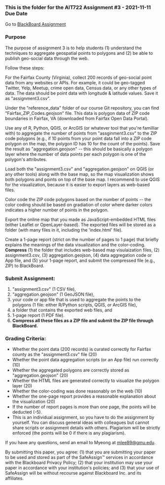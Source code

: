 ### This is the folder for the AIT722 Assignment #3 - 2021-11-11 Due Date


Go to [BlackBoard Assignment](https://mymasonportal.gmu.edu/ultra/courses/_432730_1/cl/outline)

### Purpose
The purpose of assignment 3 is to help students (1) understand the techniques to aggregate geospatial points to polygons and (2) be able to publish geo-social data through the web. 

Follow these steps:

For the Fairfax County (Virginia), collect 200 records of geo-social point data from any websites or APIs. For example, it could be geo-tagged Twitter, Yelp, Meetup, crime open data, Census data, or any other types of data. The data should be point data with longitude & latitude values. Save it as "assignment3.csv". 

Under the "reference_data" folder of our course Git repository, you can find "Fairfax_ZIP_Codes.geojson" file. This data is polygon data of ZIP code boundaries in Fairfax, VA (downloaded from Fairfax Open Data Portal).  

Use any of R, Python, QGIS, or ArcGIS (or whatever tool that you're familliar with) to aggregate the number of points from "assginment3.csv" to the ZIP code polygons (e.g., if 10 points from your point data fall into a ZIP code polygon on the map, the polygon ID has 10 for the count of the points). Save the result as "aggregation.geojson" -- this should be basically a polygon layer where the number of data points per each polygon is one of the polygon's attributes.

Load both the "assignment3.csv" and "aggregation.geojson" on QGIS (or any other tools) along with the base map, so the map visualization shows both polygons and points on top of the base map. I recommend to use QGIS for the visualization, because it is easier to export layers as web-based files. 

Color code the ZIP code polygons based on the number of points -- the color coding should be based on gradiation of color where darker colors indicates a higher number of points in the polygon. 

Export the online map that you made as JavaScript-embedded HTML files (either Leaflet or OpenLayer-based). The exported files will be stored as a folder (with many files in it, including the 'index.html' file). 

Create a 1-page report (strict on the number of pages to 1 page) that briefly explains the meanings of the data visualization and the color-coding. 
__Compress__ (1) the folder that includes web-based map visulaization files, (2) assignment3.csv, (3) aggregation.geojson, (4) data aggregation code or App file, and (5) your 1-page report, and submit the compressed file (e.g., ZIP) to BlackBoard.

### Submit Assignment: 
1. "assignment3.csv" (1 CSV file), 
2. "aggregation.geojson" (1 GeoJSON file), 
3. your code or app file that is used to aggregate the points to the polygons (1 file: either R/Python scripts, QGIS, or ArcGIS file), 
4. a folder that contains the exported web files, and 
5. 1-page report (1 PDF file). 
6. **Compress all these files as a ZIP file and submit the ZIP file through BlackBoard.**


### Grading Criteria:
* Whether the point data (200 records) is curated correctly for Fairfax county as the "assignment3.csv" file (20)
* Whether the point data aggregation scripts (or an App file) run correctly (10)
* Whether the aggregated polygons are correctly stored as "aggregation.geojson" (20)
* Whether the HTML files are generated correctly to visualize the polygon layer (20)
* Whether the color-coding was done reasonably on the web (10)
* Whether the one-page report provides a reasonable explanation about the visualization (20)
* If the number of report pages is more than one page, the points will be deducted (-5). 
* This is an individual assignment, so you have to do the assignment by yourself. You can discuss general ideas with colleagues but cannot share scripts or assignment details with others. Plagiarism will be strictly enforced (the points will be 0 if there is any plagiarism). 

If you have any questions, send an email to Myeong at mlee89@gmu.edu. 

By submitting this paper, you agree: (1) that you are submitting your paper to be used and stored as part of the SafeAssign™ services in accordance with the Blackboard Privacy Policy; (2) that your institution may use your paper in accordance with your institution's policies; and (3) that your use of SafeAssign will be without recourse against Blackboard Inc. and its affiliates.



